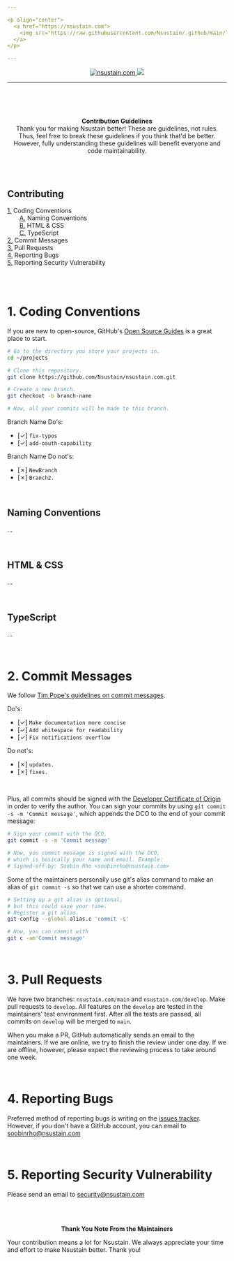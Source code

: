 ```yaml
---

<p align="center">
  <a href="https://nsustain.com">
    <img src="https://raw.githubusercontent.com/Nsustain/.github/main/logo/logo_github.png" width="350">
  </a>
</p>

---
```


<p align="center">
  <a href="https://github.com/Nsustain/nsustain.com">
    <img alt="nsustain.com" src="https://img.shields.io/badge/GitHub-nsustain.com-brightgreen">
  </a>
  <a href="https://github.com/Nsustain/nsustain.com/blob/main/LICENSE">
    <img src="https://badgen.net/github/license/Nsustain/.github">
  </a>
</p>

---

<br>
<br>
<br>

<p align="center">
  <b>
    Contribution Guidelines
  </b><br>
  Thank you for making Nsustain better!
  These are guidelines, not rules.
  Thus, feel free to break these guidelines
  if you think that'd be better.
  However, fully understanding these
  guidelines will benefit everyone
  and code maintainability.
</p>

<br>
<br>

## Contributing
[1.](#1-coding-conventions) Coding Conventions<br>
  [A.](#naming-conventions) Naming Conventions<br>
  [B.](#html--css) HTML & CSS<br>
  [C.](#typescript) TypeScript<br>
[2.](#2-commit-messages) Commit Messages<br>
[3.](#3-pull-requests) Pull Requests<br>
[4.](#4-reporting-bugs) Reporting Bugs<br>
[5.](#5-Reporting-security-vulnerability) Reporting Security Vulnerability<br>

<br>
<br>

# 1. Coding Conventions

If you are new to
open-source, GitHub's
[Open Source Guides](https://opensource.guide/)
is a great place to start.

```bash
# Go to the directory you store your projects in.
cd ~/projects

# Clone this repository.
git clone https://github.com/Nsustain/nsustain.com.git

# Create a new branch.
git checkout -b branch-name

# Now, all your commits will be made to this branch.
```

Branch Name Do's:
- [&check;] `fix-typos`
- [&check;] `add-oauth-capability`

Branch Name Do not's:
- [&cross;] `NewBranch`
- [&cross;] `Branch2.`

<br>

## Naming Conventions

...

<br>

## HTML & CSS

...

<br>

## TypeScript

...

<br>

# 2. Commit Messages

We follow
[Tim Pope's guidelines on commit messages](https://tbaggery.com/2008/04/19/a-note-about-git-commit-messages.html).

Do's:
- [&check;] `Make documentation more concise`
- [&check;] `Add whitespace for readability`
- [&check;] `Fix notifications overflow`

Do not's:
- [&cross;] `updates.`
- [&cross;] `fixes.`

<br>

Plus, all commits should be signed with the
[Developer Certificate of Origin](https://github.com/apps/dco)
in order to verify the author.
You can sign your commits by using
`git commit -s -m 'Commit message'`,
which appends the DCO
to the end of your commit message:

```bash
# Sign your commit with the DCO.
git commit -s -m 'Commit message'

# Now, you commit message is signed with the DCO,
# which is basically your name and email. Example:
# Signed-off-by: Soobin Rho <soobinrho@nsustain.com>
```

Some of the maintainers personally use git's alias
command to make an alias of `git commit -s`
so that we can use a shorter command.

```bash
# Setting up a git alias is optional,
# but this could save your time.
# Register a git alias.
git config --global alias.c 'commit -s'

# Now, you can commit with
git c -am'Commit message'
```

<br>

# 3. Pull Requests

We have two branches:
`nsustain.com/main` and
`nsustain.com/develop`.
Make pull requests to
`develop`. All features on the
`develop` are tested
in the maintainers'
test environment first.
After all the tests are passed, all commits
on `develop` will be merged to `main`.

When you make a PR,
GitHub automatically sends an email
to the maintainers.
If we are online,
we try to finish the review under one day.
If we are offline, however,
please expect the reviewing process
to take around one week.

<br>

# 4. Reporting Bugs

Preferred method of reporting bugs
is writing on the
[issues tracker](https://github.com/Nsustain/nsustain.com/issues).
However, if you don't have a GitHub
account, you can email to
soobinrho@nsustain.com

<br>

# 5. Reporting Security Vulnerability

Please send an email to security@nsustain.com

<br>
<br>

<p align="center">
  <b>Thank You Note From the Maintainers</b>
</p>

Your contribution means a lot for Nsustain.
We always appreciate your time and effort
to make Nsustain better. Thank you!


<br>
<br>
<br>
